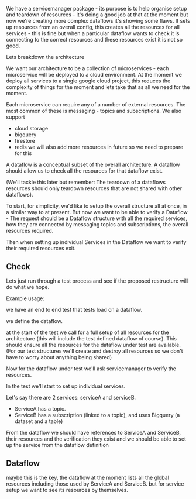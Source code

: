 We have a servicemanager package - 
its purpose is to help organise setup and teardown of resources - 
it's doing a good job at that at the moment but 
now we're creating more complex dataflows it's showing some flaws. 
It sets up resources from an overall config, this creates all the resources for all services - 
this is fine but when a particular dataflow wants to check it is connecting to the correct resources and these resources exist it is not so good. 

Lets breakdown the architecture

We want our architecture to be a collection of microservices - 
each microservice will be deployed to a cloud environment.
At the moment we deploy all services to a single google cloud project, this reduces the complexity of things for the moment 
and lets take that as all we need for the moment.

Each microservice can require any of a number of external resources. 
The most common of these is messaging - topics and subscriptions. We also support 
* cloud storage
* bigquery
* firestore
* redis
we will also add more resources in future so we need to prepare for this

A dataflow is a conceptual subset of the overall architecture.
A dataflow should allow us to check all the resources for that dataflow exist.

(We'll tackle this later but remember: The teardown of a dataflows resources should only teardown resources that are not shared with other dataflows).

To start, for simplicity, we'd like to setup the overall structure all at once, in a similar way to at present.
But now we want to be able to verify a Dataflow - 
The request should be a Dataflow structure with all the required services, 
how they are connected by messaging topics and subscriptions, 
the overall resources required.

Then when setting up individual Services in the Dataflow we want to verify their required resources exit.

## Check
Lets just run through a test process and see if the proposed restructure will do what we hope.

Example usage:

we have an end to end test that tests load on a dataflow.

we define the dataflow.

at the start of the test we call for a full setup of all resources for the architecture 
(this will include the test defined dataflow of course). 
This should ensure all the resources for the dataflow under test are available.
(For our test structures we'll create and destroy all resources so we don't have to worry about anything being shared)

Now for the dataflow under test we'll ask servicemanager to verify the resources.

In the test we'll start to set up individual services. 

Let's say there are 2 services: serviceA and serviceB. 
* ServiceA has a topic.
* ServiceB has a subscription (linked to a topic), and uses Bigquery (a dataset and a table)

From the dataflow we should have references to ServiceA and ServiceB, 
their resources and the verification they exist
and we should be able to set up the service from the dataflow definition

## Dataflow

maybe this is the key, 
the dataflow at the moment lists all the global resources including those used by ServiceA and ServiceB.
but for service setup we want to see its resources by themselves.



